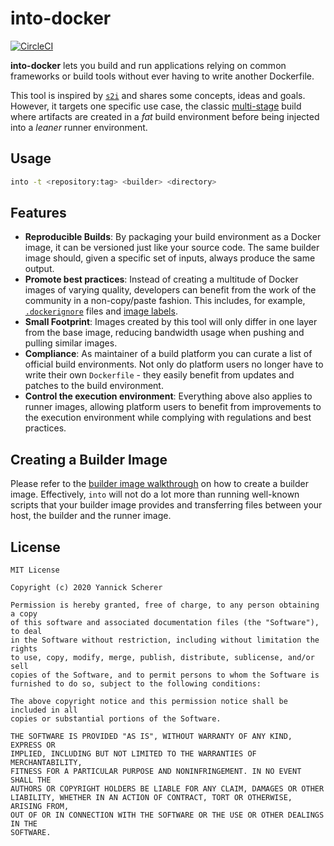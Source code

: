 # into-docker

[![CircleCI](https://circleci.com/gh/into-docker/into-docker.svg?style=shield)](https://circleci.com/gh/into-docker/into-docker)

**into-docker** lets you build and run applications relying on common frameworks
or build tools without ever having to write another Dockerfile.

This tool is inspired by [`s2i`][s2i] and shares some concepts, ideas and goals.
However, it targets one specific use case, the classic
[multi-stage][multi-stage] build where artifacts are created in a _fat_ build
environment before being injected into a _leaner_ runner environment.

## Usage

```sh
into -t <repository:tag> <builder> <directory>
```

## Features

- **Reproducible Builds**: By packaging your build environment as a Docker
  image, it can be versioned just like your source code. The same builder image
  should, given a specific set of inputs, always produce the same output.
- **Promote best practices**: Instead of creating a multitude of Docker images
  of varying quality, developers can benefit from the work of the community in
  a non-copy/paste fashion. This includes, for example, [`.dockerignore`][di]
  files and [image labels][oci].
- **Small Footprint**: Images created by this tool will only differ in one layer
  from the base image, reducing bandwidth usage when pushing and pulling similar
  images.
- **Compliance**: As maintainer of a build platform you can curate a list of
  official build environments. Not only do platform users no longer have to
  write their own `Dockerfile` - they easily benefit from updates and patches
  to the build environment.
- **Control the execution environment**: Everything above also applies to runner
  images, allowing platform users to benefit from improvements to the execution
  environment while complying with regulations and best practices.

[di]: https://codefresh.io/docker-tutorial/not-ignore-dockerignore-2/
[oci]: https://github.com/opencontainers/image-spec/blob/master/annotations.md

## Creating a Builder Image

Please refer to the [builder image walkthrough][builder-images] on how to create
a builder image. Effectively, `into` will not do a lot more than running
well-known scripts that your builder image provides and transferring files
between your host, the builder and the runner image.

[s2i]: https://github.com/openshift/source-to-image
[multi-stage]: https://docs.docker.com/develop/develop-images/multistage-build/
[builder-images]: doc/BUILDER_IMAGES.md

## License

```
MIT License

Copyright (c) 2020 Yannick Scherer

Permission is hereby granted, free of charge, to any person obtaining a copy
of this software and associated documentation files (the "Software"), to deal
in the Software without restriction, including without limitation the rights
to use, copy, modify, merge, publish, distribute, sublicense, and/or sell
copies of the Software, and to permit persons to whom the Software is
furnished to do so, subject to the following conditions:

The above copyright notice and this permission notice shall be included in all
copies or substantial portions of the Software.

THE SOFTWARE IS PROVIDED "AS IS", WITHOUT WARRANTY OF ANY KIND, EXPRESS OR
IMPLIED, INCLUDING BUT NOT LIMITED TO THE WARRANTIES OF MERCHANTABILITY,
FITNESS FOR A PARTICULAR PURPOSE AND NONINFRINGEMENT. IN NO EVENT SHALL THE
AUTHORS OR COPYRIGHT HOLDERS BE LIABLE FOR ANY CLAIM, DAMAGES OR OTHER
LIABILITY, WHETHER IN AN ACTION OF CONTRACT, TORT OR OTHERWISE, ARISING FROM,
OUT OF OR IN CONNECTION WITH THE SOFTWARE OR THE USE OR OTHER DEALINGS IN THE
SOFTWARE.
```

